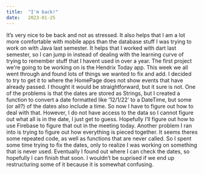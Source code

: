 ```yaml
---
title:  "I'm back!"
date:   2023-01-25
---
```

It’s very nice to be back and not as stressed. It also helps that I am a lot more comfortable with mobile apps than the database stuff I was trying to work on with Java last semester. It helps that I worked with dart last semester, so I can jump in instead of dealing with the learning curve of trying to remember stuff that I havent used in over a year. The first project we're going to be working on is the Hendrix Today app. This week we all went through and found lots of things we wanted to fix and add. I decided to try to get it to where the HomePage does not show events that have already passed. I thought it would be straightforward, but it sure is not. One of the problems is that the dates are stored as Strings, but I created a function to convert a date formatted like ‘12/1/22’ to a DateTime, but some (or all?) of the dates also include a time. So now I have to figure out how to deal with that. However, I do not have access to the data so I cannot figure out what all is in the date, I just get to guess. Hopefully I’ll figure out how to use Firebase to figure that out in the meeting today. Another problem I ran into is trying to figure out how everything is pieced together. It seems theres some repeated code, as well as functions that are never called. So I spent some time trying to fix the dates, only to realize I was working on something that is never used. Eventually I found out where I can check the dates, so hopefully I can finish that soon. I wouldn’t be suprised if we end up restructuring some of it because it is somewhat confusing. 